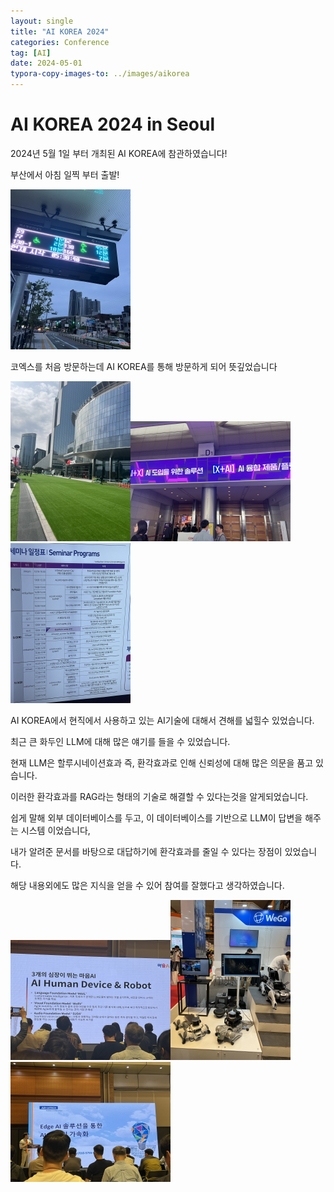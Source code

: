 ```yaml
---
layout: single
title: "AI KOREA 2024"
categories: Conference
tag: [AI]
date: 2024-05-01
typora-copy-images-to: ../images/aikorea
---
```


# AI KOREA 2024 in Seoul

2024년 5월 1일 부터 개최된 AI KOREA에 참관하였습니다!

부산에서 아침 일찍 부터 출발!

<img src="/images/aikorea/IMG_6371.JPEG" alt="IMG_6371" style="zoom:25%;" />

코엑스를 처음 방문하는데 AI KOREA를 통해 방문하게 되어 뜻깊었습니다

<img src="/images/aikorea/IMG_6372.JPEG" alt="IMG_6372" style="zoom:25%;" /><img src="/images/aikorea/aikorea1-1730634757050-3.JPEG" alt="aikorea1" style="zoom:25%;" /><img src="/images/aikorea/IMG_6374.JPEG" alt="IMG_6374" style="zoom:25%;" />

AI KOREA에서 현직에서 사용하고 있는 AI기술에 대해서 견해를 넓힐수 있었습니다.

최근 큰 화두인 LLM에 대해 많은 얘기를 들을 수 있었습니다.

현재 LLM은 할루시네이션효과 즉, 환각효과로 인해 신뢰성에 대해 많은 의문을 품고 있습니다.

이러한 환각효과를 RAG라는 형태의 기술로 해결할 수 있다는것을 알게되었습니다.

쉽게 말해 외부 데이터베이스를 두고, 이 데이터베이스를 기반으로 LLM이 답변을 해주는 시스템 이었습니다,

내가 알려준 문서를 바탕으로 대답하기에 환각효과를 줄일 수 있다는 장점이 있었습니다.

해당 내용외에도 많은 지식을 얻을 수 있어 참여를 잘했다고 생각하였습니다.

<img src="/images/aikorea/IMG_6444.JPEG" alt="IMG_6444" style="zoom:25%;" /><img src="/images/aikorea/IMG_6384.JPEG" alt="IMG_6384" style="zoom:25%;" /><img src="/images/aikorea/IMG_6387.JPEG" alt="IMG_6387" style="zoom:25%;" />
